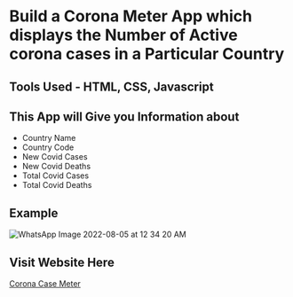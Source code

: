 # Build a Corona Meter App which displays the Number of Active corona cases in a Particular Country

## Tools Used - HTML, CSS, Javascript

## This App will Give you Information about
- Country Name
- Country Code
- New Covid Cases
- New Covid Deaths
- Total Covid Cases
- Total Covid Deaths


## Example 
![WhatsApp Image 2022-08-05 at 12 34 20 AM](https://user-images.githubusercontent.com/110627253/182932955-86b4cbd1-02c8-4efc-ba7c-e857f8a02208.jpeg)

## Visit Website Here

[Corona Case Meter](https://santosh1228.github.io/Cases-of-Covid19/)

